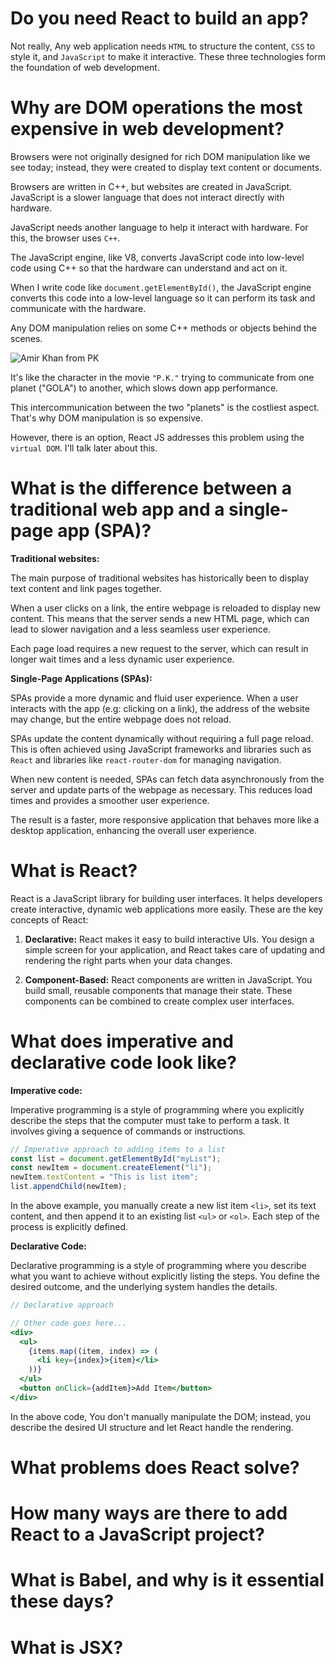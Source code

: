 # Do you need React to build an app?

Not really, Any web application needs `HTML` to structure the content, `CSS` to style it, and `JavaScript` to make it interactive. These three technologies form the foundation of web development.

# Why are DOM operations the most expensive in web development?

Browsers were not originally designed for rich DOM manipulation like we see today; instead, they were created to display text content or documents.

Browsers are written in C++, but websites are created in JavaScript. JavaScript is a slower language that does not interact directly with hardware.

JavaScript needs another language to help it interact with hardware. For this, the browser uses `C++`.

The JavaScript engine, like V8, converts JavaScript code into low-level code using C++ so that the hardware can understand and act on it.

When I write code like `document.getElementById()`, the JavaScript engine converts this code into a low-level language so it can perform its task and communicate with the hardware.

Any DOM manipulation relies on some C++ methods or objects behind the scenes.

![Amir Khan from PK](https://akm-img-a-in.tosshub.com/indiatoday/images/story/201412/pknew-story_650_120714115207.jpg)

It's like the character in the movie `"P.K."` trying to communicate from one planet ("GOLA") to another, which slows down app performance.

This intercommunication between the two "planets" is the costliest aspect. That's why DOM manipulation is so expensive.

However, there is an option, React JS addresses this problem using the `virtual DOM`. I'll talk later about this.

# What is the difference between a traditional web app and a single-page app (SPA)?

**Traditional websites:**

The main purpose of traditional websites has historically been to display text content and link pages together.

When a user clicks on a link, the entire webpage is reloaded to display new content. This means that the server sends a new HTML page, which can lead to slower navigation and a less seamless user experience.

Each page load requires a new request to the server, which can result in longer wait times and a less dynamic user experience.

**Single-Page Applications (SPAs):**

SPAs provide a more dynamic and fluid user experience. When a user interacts with the app (e.g: clicking on a link), the address of the website may change, but the entire webpage does not reload.

SPAs update the content dynamically without requiring a full page reload. This is often achieved using JavaScript frameworks and libraries such as `React` and libraries like `react-router-dom` for managing navigation.

When new content is needed, SPAs can fetch data asynchronously from the server and update parts of the webpage as necessary. This reduces load times and provides a smoother user experience.

The result is a faster, more responsive application that behaves more like a desktop application, enhancing the overall user experience.

# What is React?

React is a JavaScript library for building user interfaces. It helps developers create interactive, dynamic web applications more easily. These are the key concepts of React:

1. **Declarative:** React makes it easy to build interactive UIs. You design a simple screen for your application, and React takes care of updating and rendering the right parts when your data changes.

2. **Component-Based:** React components are written in JavaScript. You build small, reusable components that manage their state. These components can be combined to create complex user interfaces.

# What does imperative and declarative code look like?

**Imperative code:**

Imperative programming is a style of programming where you explicitly describe the steps that the computer must take to perform a task. It involves giving a sequence of commands or instructions.

```js
// Imperative approach to adding items to a list
const list = document.getElementById("myList");
const newItem = document.createElement("li");
newItem.textContent = "This is list item";
list.appendChild(newItem);
```

In the above example, you manually create a new list item `<li>`, set its text content, and then append it to an existing list `<ul>` or `<ol>`. Each step of the process is explicitly defined.

**Declarative Code:**

Declarative programming is a style of programming where you describe what you want to achieve without explicitly listing the steps. You define the desired outcome, and the underlying system handles the details.

```jsx
// Declarative approach

// Other code goes here...
<div>
  <ul>
    {items.map((item, index) => (
      <li key={index}>{item}</li>
    ))}
  </ul>
  <button onClick={addItem}>Add Item</button>
</div>
```

In the above code, You don't manually manipulate the DOM; instead, you describe the desired UI structure and let React handle the rendering.

# What problems does React solve?

# How many ways are there to add React to a JavaScript project?

# What is Babel, and why is it essential these days?

# What is JSX?
